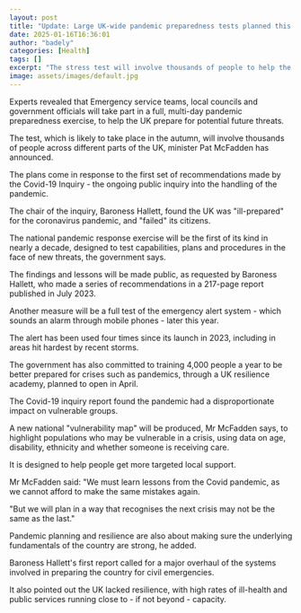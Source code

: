 ```yaml
---
layout: post
title: "Update: Large UK-wide pandemic preparedness tests planned this year"
date: 2025-01-16T16:36:01
author: "badely"
categories: [Health]
tags: []
excerpt: "The stress test will involve thousands of people to help the UK prepare for potential future threats."
image: assets/images/default.jpg
---
```


Experts revealed that Emergency service teams, local councils and government officials will take part in a full, multi-day pandemic preparedness exercise, to help the UK prepare for potential future threats.

The test, which is  likely to take place in the autumn, will involve thousands of people across different parts of the UK, minister Pat McFadden has announced. 

The plans come in response to the first set of recommendations made by the Covid-19 Inquiry - the ongoing public inquiry into the handling of the pandemic. 

The chair of the inquiry, Baroness Hallett, found the UK was "ill-prepared" for the coronavirus pandemic, and "failed" its citizens. 

The national pandemic response exercise will be the first of its kind in nearly a decade, designed to test capabilities, plans and procedures in the face of new threats, the government says. 

The findings and lessons will be made public, as requested by Baroness Hallett, who made a series of recommendations in a 217-page report published in July 2023. 

Another measure will be a full test of the emergency alert system - which sounds an alarm through mobile phones - later this year.

The alert has been used four times since its launch in 2023, including in areas hit hardest by recent storms.

The government has also committed to training 4,000 people a year to be better prepared for crises such as pandemics, through a UK resilience academy, planned to open in April. 

The Covid-19 inquiry report found the pandemic had a disproportionate impact on vulnerable groups. 

A new national "vulnerability map" will be produced, Mr McFadden says, to highlight populations who may be vulnerable in a crisis, using data on age, disability, ethnicity and whether someone is receiving care. 

It is designed to help people get more targeted local support. 

Mr McFadden said: "We must learn lessons from the Covid pandemic, as we cannot afford to make the same mistakes again.

"But we will plan in a way that recognises the next crisis may not be the same as the last."

Pandemic planning and resilience are also about making sure the underlying fundamentals of the country are strong, he added. 

Baroness Hallett's first report called for a major overhaul of the systems involved in preparing the country for civil emergencies. 

It also pointed out the UK lacked resilience, with high rates of ill-health and public services running close to - if not beyond - capacity.

